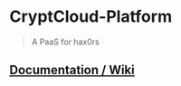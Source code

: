 # CryptCloud-Platform
> A PaaS for hax0rs

## [Documentation / Wiki](https://github.com/OTRLabs/CryptCloud-Platform-Wiki)
